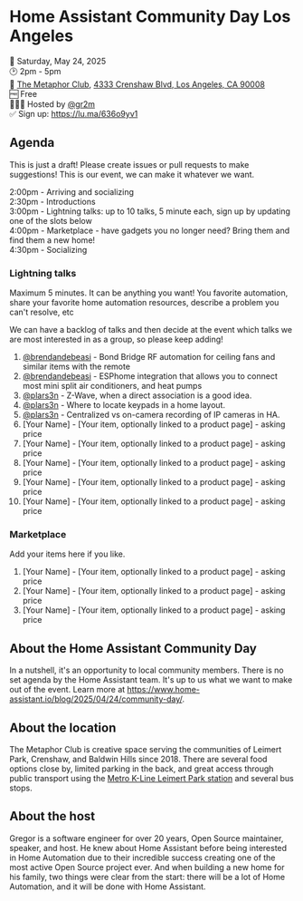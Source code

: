 # Home Assistant Community Day Los Angeles

📅 Saturday, May 24, 2025  
🕑 2pm - 5pm  
📍 [The Metaphor Club](https://themetaphorclub.com/), [4333 Crenshaw Blvd, Los Angeles, CA 90008](https://maps.app.goo.gl/2TaLq5LC4szSjspf6)  
🆓 Free  
🙋🏻‍♂️ Hosted by [@gr2m](https://github.com/gr2m)  
✅ Sign up: https://lu.ma/636o9yv1  

## Agenda

This is just a draft! Please create issues or pull requests to make suggestions! This is our event, we can make it whatever we want.

2:00pm - Arriving and socializing  
2:30pm - Introductions  
3:00pm - Lightning talks: up to 10 talks, 5 minute each, sign up by updating one of the slots below  
4:00pm - Marketplace - have gadgets you no longer need? Bring them and find them a new home!  
4:30pm - Socializing  

### Lightning talks

Maximum 5 minutes. It can be anything you want! You favorite automation, share your favorite home automation resources, describe a problem you can't resolve, etc

We can have a backlog of talks and then decide at the event which talks we are most interested in as a group, so please keep adding!

1. [@brendandebeasi](https://github.com/brendandebeasi) - Bond Bridge RF automation for ceiling fans and similar items with the remote
1. [@brendandebeasi](https://github.com/brendandebeasi) - ESPhome integration that allows you to connect most mini split air conditioners, and heat pumps
1. [@plars3n](https://github.com/plars3n) - Z-Wave, when a direct association is a good idea.
1. [@plars3n](https://github.com/plars3n) - Where to locate keypads in a home layout.
1. [@plars3n](https://github.com/plars3n) - Centralized vs on-camera recording of IP cameras in HA.
1. [Your Name] - [Your item, optionally linked to a product page] - asking price
1. [Your Name] - [Your item, optionally linked to a product page] - asking price
1. [Your Name] - [Your item, optionally linked to a product page] - asking price
1. [Your Name] - [Your item, optionally linked to a product page] - asking price
1. [Your Name] - [Your item, optionally linked to a product page] - asking price

### Marketplace

Add your items here if you like. 

1. [Your Name] - [Your item, optionally linked to a product page] - asking price
1. [Your Name] - [Your item, optionally linked to a product page] - asking price
1. [Your Name] - [Your item, optionally linked to a product page] - asking price

## About the Home Assistant Community Day

In a nutshell, it's an opportunity to local community members. There is no set agenda by the Home Assistant team. It's up to us what we want to make out of the event.
Learn more at https://www.home-assistant.io/blog/2025/04/24/community-day/.

## About the location

The Metaphor Club is creative space serving the communities of Leimert Park, Crenshaw, and Baldwin Hills since 2018. There are several food options close by, limited parking in the back, and great access through public transport using the [Metro K-Line Leimert Park station](https://maps.app.goo.gl/qesmgX4zNUnEy8sy5) and several bus stops.

## About the host

Gregor is a software engineer for over 20 years, Open Source maintainer, speaker, and host. He knew about Home Assistant before being interested in Home Automation due to their incredible success creating one of the most active Open Source project ever. And when building a new home for his family, two things were clear from the start: there will be a lot of Home Automation, and it will be done with Home Assistant.
